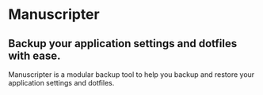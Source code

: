 Manuscripter
=====

Backup your application settings and dotfiles with ease.
----

Manuscripter is a modular backup tool to help you backup and restore your application settings and dotfiles.